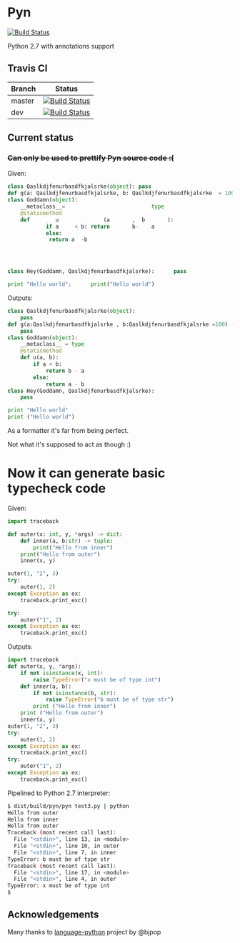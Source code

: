 # Pyn
[![Build Status](https://travis-ci.org/TOSPIO/pyn.svg?branch=master)](https://travis-ci.org/TOSPIO/pyn)

Python 2.7 with annotations support

## Travis CI

| Branch | Status |
| ------ | ------ |
| master | [![Build Status](https://travis-ci.org/TOSPIO/pyn.svg?branch=master)](https://travis-ci.org/TOSPIO/pyn) |
| dev    | [![Build Status](https://travis-ci.org/TOSPIO/pyn.svg?branch=dev)](https://travis-ci.org/TOSPIO/pyn) |

## Current status

### ~~Can only be used to prettify Pyn source code :(~~

Given:

```python
class Qaslkdjfenurbasdfkjalsrke(object): pass
def g(a: Qaslkdjfenurbasdfkjalsrke, b: Qaslkdjfenurbasdfkjalsrke  = 100) -> int: pass
class Goddamn(object):
    __metaclass__=                           type
    @staticmethod
    def        u              (a       ,  b       ):
            if a     < b: return       b-    a
            else:
             return a  -b




class Hey(Goddamn, Qaslkdjfenurbasdfkjalsrke):      pass

print "Hello world";      print("Hello world")
```

Outputs:

```python
class Qaslkdjfenurbasdfkjalsrke(object):
    pass
def g(a:Qaslkdjfenurbasdfkjalsrke , b:Qaslkdjfenurbasdfkjalsrke =100) -> int:
    pass
class Goddamn(object):
    __metaclass__ = type
    @staticmethod
    def u(a, b):
        if a < b:
            return b - a
        else:
            return a - b
class Hey(Goddamn, Qaslkdjfenurbasdfkjalsrke):
    pass

print "Hello world"
print ("Hello world")
```

As a formatter it's far from being perfect.

Not what it's supposed to act as though :)

# Now it can generate basic typecheck code

Given:

```python
import traceback

def outer(x: int, y, *args) -> dict:
    def inner(a, b:str) -> tuple:
        print("Hello from inner")
    print("Hello from outer")
    inner(x, y)

outer(1, "2", 3)
try:
    outer(1, 2)
except Exception as ex:
    traceback.print_exc()

try:
    outer("1", 2)
except Exception as ex:
    traceback.print_exc()
```

Outputs:
```python
import traceback
def outer(x, y, *args):
    if not isinstance(x, int):
        raise TypeError("x must be of type int")
    def inner(a, b):
        if not isinstance(b, str):
            raise TypeError("b must be of type str")
        print ("Hello from inner")
    print ("Hello from outer")
    inner(x, y)
outer(1, "2", 3)
try:
    outer(1, 2)
except Exception as ex:
    traceback.print_exc()
try:
    outer("1", 2)
except Exception as ex:
    traceback.print_exc()
```

Pipelined to Python 2.7 interpreter:
```bash
$ dist/build/pyn/pyn test3.py | python
Hello from outer
Hello from inner
Hello from outer
Traceback (most recent call last):
  File "<stdin>", line 13, in <module>
  File "<stdin>", line 10, in outer
  File "<stdin>", line 7, in inner
TypeError: b must be of type str
Traceback (most recent call last):
  File "<stdin>", line 17, in <module>
  File "<stdin>", line 4, in outer
TypeError: x must be of type int
$
```

## Acknowledgements

Many thanks to [language-python](https://github.com/bjpop/language-python) project by @bjpop
